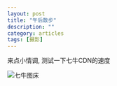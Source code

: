 ```yaml
---
layout: post
title: "午后散步"
description: ""
category: articles
tags: [摄影]
---
```


来点小情调, 测试一下七牛CDN的速度

![七牛图床](http://7xq85r.com1.z0.glb.clouddn.com/p2310833933.jpg)




